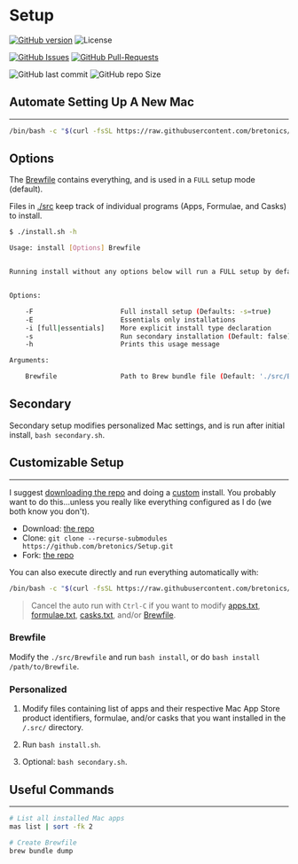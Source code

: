 # Setup
[![GitHub version](https://badge.fury.io/gh/bretonics%2Fsetup.svg)](http://badge.fury.io/gh/bretonics%2Fsetup)
![License](https://img.shields.io/github/license/bretonics/setup)

[![GitHub Issues](https://img.shields.io/github/issues/bretonics/setup)](https://GitHub.com/bretonics/setup/issues/)
[![GitHub Pull-Requests](https://img.shields.io/github/issues-pr/bretonics/setup.svg)](https://GitHub.com/bretonics/setup/pull/)

![GitHub last commit](https://img.shields.io/github/last-commit/bretonics/setup?color=lightgrey)
![GitHub repo Size](https://img.shields.io/github/repo-size/bretonics/setup?color=orange)

## Automate Setting Up A New Mac
---
``` bash
/bin/bash -c "$(curl -fsSL https://raw.githubusercontent.com/bretonics/Setup/HEAD/setup)"
```


Options
---
The [Brewfile](https://github.com/bretonics/Setup/tree/master/src/Brewfile) contains everything, and is used in a `FULL` setup mode (default).

Files in [./src](https://github.com/bretonics/Setup/tree/master/src) keep track of individual programs (Apps, Formulae, and Casks) to install.

``` bash
$ ./install.sh -h

Usage: install [Options] Brewfile


Running install without any options below will run a FULL setup by default.


Options:

    -F                      Full install setup (Defaults: -s=true)
    -E                      Essentials only installations
    -i [full|essentials]    More explicit install type declaration
    -s                      Run secondary installation (Default: false)
    -h                      Prints this usage message

Arguments:

    Brewfile                Path to Brew bundle file (Default: './src/Brewfile')
```

Secondary
---
Secondary setup modifies personalized Mac settings, and is run after initial install, `bash secondary.sh`.


## Customizable Setup
---
I suggest [downloading the repo](https://github.com/bretonics/Setup/archive/master.zip) and doing a [custom](#Customize-Setup) install. You probably want to do this...unless you really like everything configured as I do (we both know you don't).

- Download: [the repo](https://github.com/bretonics/Setup/archive/master.zip)
- Clone: `git clone --recurse-submodules https://github.com/bretonics/Setup.git`
- Fork: [the repo](https://github.com/bretonics/Setup)

You can also execute directly and run everything automatically with:
```bash
/bin/bash -c "$(curl -fsSL https://raw.githubusercontent.com/bretonics/Setup/HEAD/setup)"
```

> Cancel the auto run with `Ctrl-C` if you want to modify [apps.txt](https://github.com/bretonics/Setup/blob/master/src/apps.txt), [formulae.txt](https://github.com/bretonics/Setup/blob/master/src/formulae.txt), [casks.txt](https://github.com/bretonics/Setup/blob/master/src/casks.txt), and/or [Brewfile](https://github.com/bretonics/Setup/blob/master/src/Brewfile).

### Brewfile
Modify the `./src/Brewfile` and run `bash install`, or do `bash install /path/to/Brewfile`.

### Personalized
1. Modify files containing list of apps and their respective Mac App Store product identifiers, formulae, and/or casks that you want installed in the `/.src/` directory.

2. Run `bash install.sh`.

3. Optional: `bash secondary.sh`.


## Useful Commands
---
```bash
# List all installed Mac apps
mas list | sort -fk 2

# Create Brewfile
brew bundle dump
```